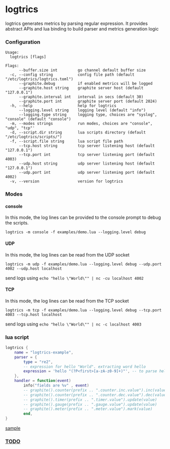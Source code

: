 # logtrics
logtrics generates metrics by parsing regular expression.
It provides abstract APIs and lua binding to build parser and metrics generation logic

### Configuration
```Usage:
Usage:
  logtrics [flags]

Flags:
      --buffer.size int         go channel default buffer size
  -c, --config string           config file path (default "/etc/logtrics/logtrics.toml")
      --graphite.debug          if enabled metrics will be logged
      --graphite.host string    graphite server host (default "127.0.0.1")
      --graphite.interval int   interval in secs (default 30)
      --graphite.port int       graphite server port (default 2024)
  -h, --help                    help for logtrics
      --logging.level string    logging level (default "info")
      --logging.type string     logging type, choices are "syslog", "console" (default "console")
  -m, --modes strings           run modes, choices are "console", "udp", "tcp"'
  -d, --script.dir string       lua scripts directory (default "/etc/logtrics/scripts/")
  -f, --script.file string      lua script file path
      --tcp.host string         tcp server listening host (default "127.0.0.1")
      --tcp.port int            tcp server listening port (default 4003)
      --udp.host string         udp server listening host (default "127.0.0.1")
      --udp.port int            udp server listening port (default 4002)
  -v, --version                 version for logtrics
```

### Modes

#### console
In this mode, the log lines can be provided to the console prompt to debug the scripts.
```
logtrics -m console -f examples/demo.lua --logging.level debug
```

#### UDP
In this mode, the log lines can be read from the UDP socket
```
logtrics -m udp -f examples/demo.lua --logging.level debug --udp.port 4002 --udp.host localhost
```
send logs using `echo "hello \"World\"" | nc -cu localhost 4002`

#### TCP
In this mode, the log lines can be read from the TCP socket
```
logtrics -m tcp -f examples/demo.lua --logging.level debug --tcp.port 4003 --tcp.host localhost
```
send logs using `echo "hello \"World\"" | nc -c localhost 4003`

### lua script
```lua
logtrics {
	name = "logtrics-example",
	parser = {
		type = "re2",
		-- expression for hello "World". extracting word hello
		expression = 'hello "(?P<first>[a-zA-z0-9]+)"', -- to parse hello "world"
	},
	handler = function(event)
		info("fields are %v" , event)
		-- graphite().counter(prefix .. ".counter.inc.value").inc(value)
		-- graphite().counter(prefix .. ".counter.dec.value").dec(value)
		-- graphite().timer(prefix .. ".timer.value").update(value)
		-- graphite().gauge(prefix .. ".gauge.value").update(value)
		-- graphite().meter(prefix .. ".meter.value").mark(value)
		end,
}

```
[sample](./examples/scripts/logtrics.lua)

### [TODO](./TODO.md)

